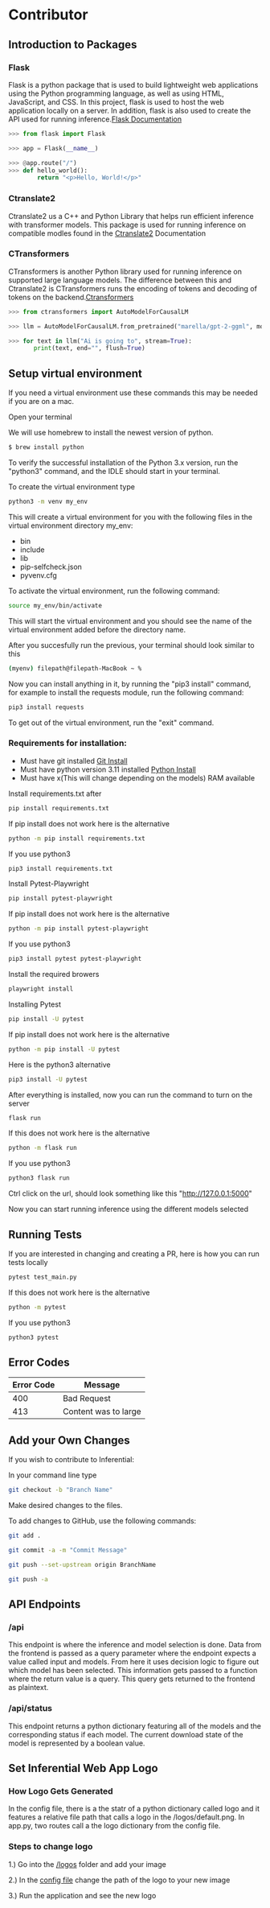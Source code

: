 # Contributor

## Introduction to Packages

### Flask

Flask is a python package that is used to build lightweight web applications using the Python programming language, as well as using HTML, JavaScript, and CSS. In this project, flask is used to host the web application locally on a server. In addition, flask is also used to create the API used for running inference.[Flask Documentation](https://pypi.org/project/Flask/)

```python
>>> from flask import Flask

>>> app = Flask(__name__)

>>> @app.route("/")
>>> def hello_world():
        return "<p>Hello, World!</p>"
```

### Ctranslate2

Ctranslate2 us a C++ and Python Library that helps run efficient inference with transformer models. This package is used for running inference on compatible modles found in the [Ctranslate2](https://github.com/OpenNMT/CTranslate2) Documentation

### CTransformers

CTransformers is another Python library used for running inference on supported large language models. The difference between this and Ctranslate2 is CTransformers runs the encoding of tokens and decoding of tokens on the backend.[Ctransformers](https://github.com/marella/ctransformers)

```python
>>> from ctransformers import AutoModelForCausalLM

>>> llm = AutoModelForCausalLM.from_pretrained("marella/gpt-2-ggml", model_file="ggml-model.bin")

>>> for text in llm("Ai is going to", stream=True):
       print(text, end="", flush=True)
```

## Setup virtual environment

If you need a virtual environment use these commands this may be needed if you are on a mac.

Open your terminal

We will use homebrew to install the newest version of python.

```sh
$ brew install python
```

To verify the successful installation of the Python 3.x version, run the "python3" command, and the IDLE should start in your terminal.

To create the virtual environment type

```sh
python3 -m venv my_env
```

This will create a virtual environment for you with the following files in the virtual environment directory my_env:

- bin
- include
- lib
- pip-selfcheck.json
- pyvenv.cfg

To activate the virtual environment, run the following command:

```sh
source my_env/bin/activate
```

This will start the virtual environment and you should see the name of the virtual environment added before the directory name.

After you succesfully run the previous, your terminal should look similar to this

```sh
(myenv) filepath@filepath-MacBook ~ %
```

Now you can install anything in it, by running the "pip3 install" command, for example to install the requests module, run the following command:

```sh
pip3 install requests
```

To get out of the virtual environment, run the "exit" command.

### Requirements for installation:

- Must have git installed [Git Install](https://git-scm.com/book/en/v2/Getting-Started-Installing-Git)
- Must have python version 3.11 installed [Python Install](https://www.python.org/downloads/)
- Must have x(This will change depending on the models) RAM available

Install requirements.txt after

```sh
pip install requirements.txt
```

If pip install does not work here is the alternative

```sh
python -m pip install requirements.txt
```

If you use python3

```sh
pip3 install requirements.txt
```

Install Pytest-Playwright

```sh
pip install pytest-playwright
```

If pip install does not work here is the alternative

```sh
python -m pip install pytest-playwright
```

If you use python3

```sh
pip3 install pytest pytest-playwright
```

Install the required browers

```sh
playwright install
```

Installing Pytest

```sh
pip install -U pytest
```

If pip install does not work here is the alternative

```sh
python -m pip install -U pytest
```

Here is the python3 alternative

```sh
pip3 install -U pytest
```

After everything is installed, now you can run the command to turn on the server

```sh
flask run
```

If this does not work here is the alternative

```sh
python -m flask run
```

If you use python3

```sh
python3 flask run
```

Ctrl click on the url, should look something like this "http://127.0.0.1:5000"

Now you can start running inference using the different models selected

## Running Tests

If you are interested in changing and creating a PR, here is how you can run tests locally

```sh
pytest test_main.py
```

If this does not work here is the alternative

```sh
python -m pytest
```

If you use python3

```sh
python3 pytest
```

## Error Codes

| Error Code | Message              |
| ---------- | -------------------- |
| 400        | Bad Request          |
| 413        | Content was to large |

## Add your Own Changes

If you wish to contribute to Inferential:

In your command line type

```sh
git checkout -b "Branch Name"
```

Make desired changes to the files.

To add changes to GitHub, use the following commands:

```sh
git add .
```

```sh
git commit -a -m "Commit Message"
```

```sh
git push --set-upstream origin BranchName
```

```sh
git push -a
```

## API Endpoints

### /api

This endpoint is where the inference and model selection is done. Data from the frontend is passed as a query parameter where the endpoint expects a value called input and models. From here it uses decision logic to figure out which model has been selected. This information gets passed to a function where the return value is a query. This query gets returned to the frontend as plaintext.

### /api/status

This endpoint returns a python dictionary featuring all of the models and the corresponding status if each model. The current download state of the model is represented by a boolean value.

## Set Inferential Web App Logo

### How Logo Gets Generated

In the config file, there is a the statr of a python dictionary called logo and it features a relative file path that calls a logo in the /logos/default.png. In app.py, two routes call a the logo dictionary from the config file.

### Steps to change logo

1.) Go into the [/logos](https://github.com/jncraton/inferential/tree/main/static/logos) folder and add your image

2.) In the [config file](https://github.com/jncraton/inferential/blob/main/config.yml) change the path of the logo to your new image

3.) Run the application and see the new logo
